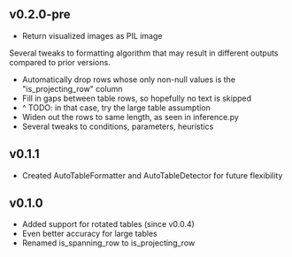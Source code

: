 ## v0.2.0-pre

- Return visualized images as PIL image

Several tweaks to formatting algorithm that may result in different outputs compared to prior versions.
- Automatically drop rows whose only non-null values is the "is_projecting_row" column
- Fill in gaps between table rows, so hopefully no text is skipped
- ^ TODO: in that case, try the large table assumption
- Widen out the rows to same length, as seen in inference.py
- Several tweaks to conditions, parameters, heuristics

## v0.1.1

- Created AutoTableFormatter and AutoTableDetector for future flexibility

## v0.1.0

- Added support for rotated tables (since v0.0.4)
- Even better accuracy for large tables
- Renamed is_spanning_row to is_projecting_row